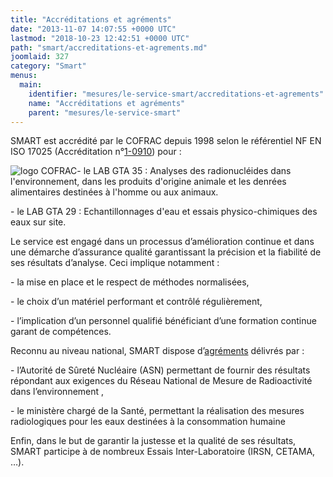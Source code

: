 ```yaml
---
title: "Accréditations et agréments"
date: "2013-11-07 14:07:55 +0000 UTC"
lastmod: "2018-10-23 12:42:51 +0000 UTC"
path: "smart/accreditations-et-agrements.md"
joomlaid: 327
category: "Smart"
menus:
  main:
    identifier: "mesures/le-service-smart/accreditations-et-agrements"
    name: "Accréditations et agréments"
    parent: "mesures/le-service-smart"
---
```

SMART est accrédité par le COFRAC depuis 1998 selon le référentiel NF EN ISO 17025 (Accréditation n°[1-0910](http://www.cofrac.fr/annexes/sect1/1-0910.pdf)) pour :

![logo COFRAC](images/SMART/logo_COFRAC.png)\- le LAB GTA 35 : Analyses des radionucléides dans l'environnement, dans les produits d'origine animale et les denrées alimentaires destinées à l'homme ou aux animaux.

\- le LAB GTA 29 : Echantillonnages d'eau et essais physico-chimiques des eaux sur site.

Le service est engagé dans un processus d’amélioration continue et dans une démarche d’assurance qualité garantissant la précision et la fiabilité de ses résultats d’analyse. Ceci implique notamment :

\- la mise en place et le respect de méthodes normalisées,

\- le choix d’un matériel performant et contrôlé régulièrement,

\- l’implication d’un personnel qualifié bénéficiant d’une formation continue garant de compétences.

Reconnu au niveau national, SMART dispose d’[agréments](images/SMART/liste_agrements_au_03-07-2018.pdf) délivrés par :

\- l’Autorité de Sûreté Nucléaire (ASN) permettant de fournir des résultats répondant aux exigences du Réseau National de Mesure de Radioactivité dans l’environnement ,

\- le ministère chargé de la Santé, permettant la réalisation des mesures radiologiques pour les eaux destinées à la consommation humaine

Enfin, dans le but de garantir la justesse et la qualité de ses résultats, SMART participe à de nombreux Essais Inter-Laboratoire (IRSN, CETAMA, …).
